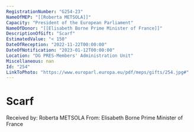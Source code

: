 ```yaml
---
RegistrationNumber: "G254-23"
NameOfMEP: "[[Roberta METSOLA]]"
Capacity: "President of the European Parliament"
NameOfDonor: "[[Elisabeth Borne Prime Minister of France]]"
DescriptionOfGift: "Scarf"
EstimatedValue: "< 150"
DateOfReception: "2022-11-22T00:00:00"
DateOfNotification: "2023-01-12T00:00:00"
Location: "DG PRES-Members' Administration Unit"
Miscellaneous: nan
Id: "254"
LinkToPhoto: "https://www.europarl.europa.eu/pdf/meps/gifts/254.jpg#"
---
```


# Scarf

Received by: Roberta METSOLA
From: Elisabeth Borne Prime Minister of France
